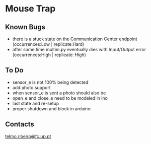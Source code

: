 # Mouse Trap

## Known Bugs
- there is a stuck state on the Communication Center endpoint (occurrences:Low | replicate:Hard)
- after some time multim.py eventually dies with Input/Output error (occurrences:High | replicate: High)


## To Do
- sensor_e is not 100% being detected
- add photo support
- when sensor_e is sent a photo should also be
- open_e and close_e need to be modeled in ino
- last state and re-setup
- proper shutdown and block in arduino

## Contacts
telmo.ribeiro@fc.up.pt